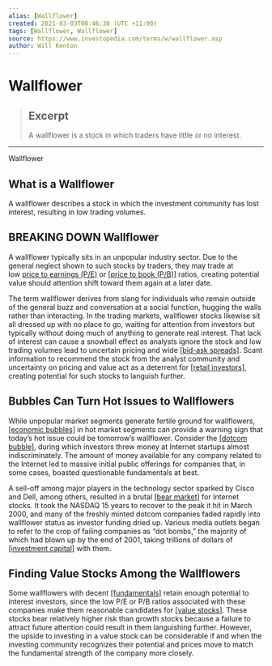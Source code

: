 ```yaml
---
alias: [Wallflower]
created: 2021-03-03T00:46:30 (UTC +11:00)
tags: [Wallflower, Wallflower]
source: https://www.investopedia.com/terms/w/wallflower.asp
author: Will Kenton
---
```


# Wallflower

> ## Excerpt
> A wallflower is a stock in which traders have little or no interest.

---

Wallflower
## What is a Wallflower

A wallflower describes a stock in which the investment community has lost interest, resulting in low trading volumes.

## BREAKING DOWN Wallflower

A wallflower typically sits in an unpopular industry sector. Due to the general neglect shown to such stocks by traders, they may trade at low [price to earnings (P/E)](https://www.investopedia.com/terms/p/price-earningsratio.asp) or [[price to book (P/B)]](https://www.investopedia.com/terms/p/price-to-bookratio.asp) ratios, creating potential value should attention shift toward them again at a later date.

The term wallflower derives from slang for individuals who remain outside of the general buzz and conversation at a social function, hugging the walls rather than interacting. In the trading markets, wallflower stocks likewise sit all dressed up with no place to go, waiting for attention from investors but typically without doing much of anything to generate real interest. That lack of interest can cause a snowball effect as analysts ignore the stock and low trading volumes lead to uncertain pricing and wide [[bid-ask spreads]](https://www.investopedia.com/terms/b/bid-askspread.asp). Scant information to recommend the stock from the analyst community and uncertainty on pricing and value act as a deterrent for [[retail investors]](https://www.investopedia.com/terms/r/retailinvestor.asp), creating potential for such stocks to languish further.

## Bubbles Can Turn Hot Issues to Wallflowers

While unpopular market segments generate fertile ground for wallflowers, [[economic bubbles]](https://www.investopedia.com/terms/b/bubble.asp) in hot market segments can provide a warning sign that today’s hot issue could be tomorrow’s wallflower. Consider the [[dotcom bubble]](https://www.investopedia.com/terms/d/dotcom-bubble.asp), during which investors threw money at Internet startups almost indiscriminately. The amount of money available for any company related to the Internet led to massive initial public offerings for companies that, in some cases, boasted questionable fundamentals at best.

A sell-off among major players in the technology sector sparked by Cisco and Dell, among others, resulted in a brutal [[bear market]](https://www.investopedia.com/terms/b/bearmarket.asp) for Internet stocks. It took the NASDAQ 15 years to recover to the peak it hit in March 2000, and many of the freshly minted dotcom companies faded rapidly into wallflower status as investor funding dried up. Various media outlets began to refer to the crop of failing companies as “dot bombs,” the majority of which had blown up by the end of 2001, taking trillions of dollars of [[investment capital]](https://www.investopedia.com/terms/i/invested-capital.asp) with them.

## Finding Value Stocks Among the Wallflowers

Some wallflowers with decent [[fundamentals]](https://www.investopedia.com/terms/f/fundamentals.asp) retain enough potential to interest investors, since the low P/E or P/B ratios associated with these companies make them reasonable candidates for [[value stocks]](https://www.investopedia.com/terms/v/valuestock.asp). These stocks bear relatively higher risk than growth stocks because a failure to attract future attention could result in them languishing further. However, the upside to investing in a value stock can be considerable if and when the investing community recognizes their potential and prices move to match the fundamental strength of the company more closely.
